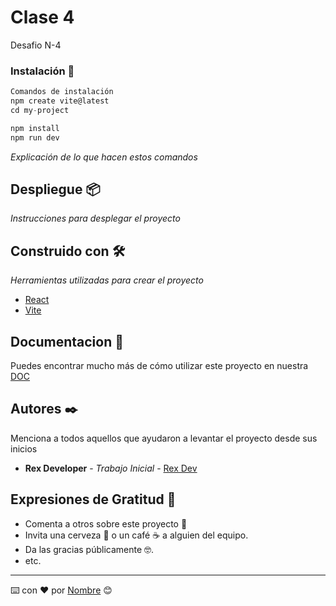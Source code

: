 

# Clase 4

Desafio N-4 

### Instalación 🔧

```js
Comandos de instalación
npm create vite@latest
cd my-project

npm install
npm run dev
```

_Explicación de lo que hacen estos comandos_

## Despliegue 📦

_Instrucciones para desplegar el proyecto_

## Construido con 🛠️

_Herramientas utilizadas para crear el proyecto_

* [React](https://es.react.dev/) 
* [Vite](https://vitejs.dev/) 



## Documentacion 📖

Puedes encontrar mucho más de cómo utilizar este proyecto en nuestra [DOC](https://react-wiki-one.vercel.app/)


## Autores ✒️

Menciona a todos aquellos que ayudaron a levantar el proyecto desde sus inicios

* **Rex Developer** - *Trabajo Inicial* - [Rex Dev](https://github.com/rexstudios-dev)

## Expresiones de Gratitud 🎁

* Comenta a otros sobre este proyecto 📢
* Invita una cerveza 🍺 o un café ☕ a alguien del equipo. 
* Da las gracias públicamente 🤓.
* etc.

---
⌨️ con ❤️ por [Nombre](https://github.com/rexstudios-dev) 😊
